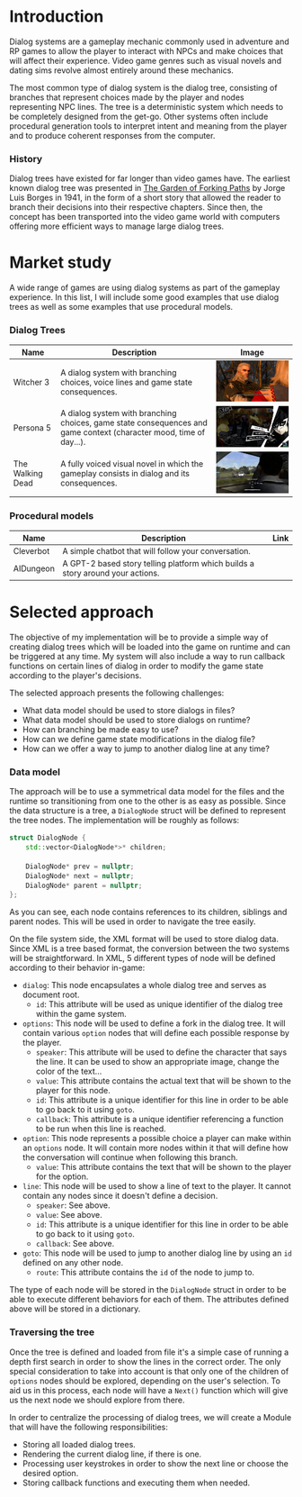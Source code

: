 # Introduction

Dialog systems are a gameplay mechanic commonly used in adventure and RP games to allow the player to interact with NPCs and make choices that will affect their experience. Video game genres such as visual novels and dating sims revolve almost entirely around these mechanics.

The most common type of dialog system is the dialog tree, consisting of branches that represent choices made by the player and nodes representing NPC lines. The tree is a deterministic system which needs to be completely designed from the get-go. Other systems often include procedural generation tools to interpret intent and meaning from the player and to produce coherent responses from the computer.

### History

Dialog trees have existed for far longer than video games have. The earliest known dialog tree was presented in [The Garden of Forking Paths](https://en.wikipedia.org/wiki/The_Garden_of_Forking_Paths) by Jorge Luis Borges in 1941, in the form of a short story that allowed the reader to branch their decisions into their respective chapters. Since then, the concept has been transported into the video game world with computers offering more efficient ways to manage large dialog trees.



# Market study

A wide range of games are using dialog systems as part of the gameplay experience. In this list, I will include some good examples that use dialog trees as well as some examples that use procedural models.

### Dialog Trees

| Name             | Description                                                  | Image                                                        |
| ---------------- | ------------------------------------------------------------ | ------------------------------------------------------------ |
| Witcher 3        | A dialog system with branching choices, voice lines and game state consequences. | <img src="https://github.com/OCA99/ResearchProject-Dialog/blob/master/docs/images/witcher.jpg?raw=true" style="zoom:40%;" /> |
| Persona 5        | A dialog system with branching choices, game state consequences and game context (character mood, time of day...). | <img src="https://github.com/OCA99/ResearchProject-Dialog/blob/master/docs/images/persona.jpg?raw=true" style="zoom:25%;" /> |
| The Walking Dead | A fully voiced visual novel in which the gameplay consists in dialog and its consequences. | <img src="https://github.com/OCA99/ResearchProject-Dialog/blob/master/docs/images/twd.jpg?raw=true" style="zoom:25%;" /> |

### Procedural models

| Name      | Description                                                  | Link                           |
| --------- | ------------------------------------------------------------ | ------------------------------ |
| Cleverbot | A simple chatbot that will follow your conversation.         | [](https://www.cleverbot.com/) |
| AIDungeon | A GPT-2 based story telling platform which builds a story around your actions. | [](https://play.aidungeon.io/) |



# Selected approach

The objective of my implementation will be to provide a simple way of creating dialog trees which will be loaded into the game on runtime and can be triggered at any time. My system will also include a way to run callback functions on certain lines of dialog in order to modify the game state according to the player's decisions.

The selected approach presents the following challenges:

- What data model should be used to store dialogs in files?
- What data model should be used to store dialogs on runtime?
- How can branching be made easy to use?
- How can we define game state modifications in the dialog file?
- How can we offer a way to jump to another dialog line at any time?

### Data model

The approach will be to use a symmetrical data model for the files and the runtime so transitioning from one to the other is as easy as possible. Since the data structure is a tree, a ```DialogNode``` struct will be defined to represent the tree nodes. The implementation will be roughly as follows:

````c++
struct DialogNode {
	std::vector<DialogNode*>* children;

	DialogNode* prev = nullptr;
	DialogNode* next = nullptr;
	DialogNode* parent = nullptr;
};
````

As you can see, each node contains references to its children, siblings and parent nodes. This will be used in order to navigate the tree easily.

On the file system side, the XML format will be used to store dialog data. Since XML is a tree based format, the conversion between the two systems will be straightforward. In XML, 5 different types of node will be defined according to their behavior in-game:

- ````dialog````: This node encapsulates a whole dialog tree and serves as document root.
  - ````id````: This attribute will be used as unique identifier of the dialog tree within the game system.
- ````options````: This node will be used to define a fork in the dialog tree. It will contain various ```option``` nodes that will define each possible response by the player.
  - ````speaker````: This attribute will be used to define the character that says the line. It can be used to show an appropriate image, change the color of the text...
  - ````value````: This attribute contains the actual text that will be shown to the player for this node.
  - ````id````: This attribute is a unique identifier for this line in order to be able to go back to it using ``goto``.
  - ````callback````: This attribute is a unique identifier referencing a function to be run when this line is reached.
- ````option````: This node represents a possible choice a player can make within an ````options```` node. It will contain more nodes within it that will define how the conversation will continue when following this branch.
  - ````value````: This attribute contains the text that will be shown to the player for the option.
- ````line````: This node will be used to show a line of text to the player. It cannot contain any nodes since it doesn't define a decision.
  - ```speaker```: See above.
  - ```value```: See above.
  - ````id````: This attribute is a unique identifier for this line in order to be able to go back to it using ``goto``.
  - ````callback````: See above.
- ```goto```: This node will be used to jump to another dialog line by using an ``id`` defined on any other node.
  - ````route````: This attribute contains the ``id`` of the node to jump to.

The type of each node will be stored in the ````DialogNode```` struct in order to be able to execute different behaviors for each of them. The attributes defined above will be stored in a dictionary.

### Traversing the tree

Once the tree is defined and loaded from file it's a simple case of running a depth first search in order to show the lines in the correct order. The only special consideration to take into account is that only one of the children of ````options```` nodes should be explored, depending on the user's selection. To aid us in this process, each node will have a ````Next()```` function which will give us the next node we should explore from there.

In order to centralize the processing of dialog trees, we will create a Module that will have the following responsibilities:

- Storing all loaded dialog trees.
- Rendering the current dialog line, if there is one.
- Processing user keystrokes in order to show the next line or choose the desired option.
- Storing callback functions and executing them when needed.

